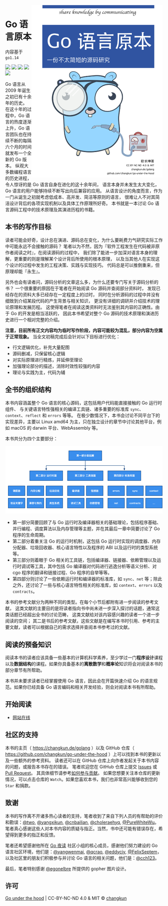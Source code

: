 <img src="book/assets/cover-cn.png" alt="logo" height="550" align="right" />

# Go 语言原本

内容基于 `go1.14`

![](https://img.shields.io/badge/lang-简体中文-red.svg?longCache=true&style=flat-square)
![](https://img.shields.io/github/license/changkun/go-under-the-hood.svg?style=flat-square)
![](https://img.shields.io/badge/license-CC%20BY--NC--ND%204.0-lightgrey.svg?style=flat-square)
[![](https://img.shields.io/badge/donate-PayPal-104098.svg?style=popout-square&logo=PayPal)](https://www.paypal.me/changkunde/4.99eur)
[![](https://img.shields.io/badge/chat-telegram-%232CA5E0.svg?logo=telegram&logoColor=white&style=flat-square)](https://t.me/joinchat/FEeulA4zgj2DsBbudBqMcQ)

Go 语言从 2009 年诞生之初已有十余年的历史。
在这十年的过程中，Go 语言的热度逐渐上升，Go 语言团队也在持续不断的每隔六个月的时间就发布一个全新的 Go 版本。
纵观大多数编程语言的历史进程，令人惊讶的是 Go 语言自身在进化的这十余年间，
语言本身并未发生太大变化，Go 语言的用户能够持续不断写出向后兼容的应用。
从语言设计的角度而言，作为一门从诞生之初就考虑低成本、高并发、简洁等原则的语言，
很难让人不对其简洁设计背后的各项实现机制以及具体工作原理所好奇。
本书就是一本讨论 Go 语言源码工程中的技术原理及其演进历程的书籍。

## 本书的写作目标

读者可能会好奇，设计总在演进、源码总在变化，为什么要耗费力气研究实际工作中可能永远不会接触的源码？
笔者以为不然，因为『软件工程发生在代码被非原作者阅读之时』，在阅读源码的过程中，
我们除了能进一步加深对语言本身的理解，更重要的则是理解某个设计背后所使用的根本原理，
以及当其他人在实现这个设计的过程中发生的工程决策、实践与实现技巧。
代码总是可以推倒重来，但原理却能『永生』。

另外也会有读者问，源码分析的文章这么多，为什么还要专门写关于源码分析的书？
一个很重要的原因在于笔者在开始阅读 Go 源码并查阅部分资料时，
发现已经存在的资料大多已经存在一定程度上的过时，
同时在分析源码的过程中并没有细致到介绍某段代码的产生背景与相关知识，
更没有详细的调研并介绍技术的理论原理和发展历程。
这使得笔者在阅读这类资料时无法鉴别其内容的正确性。由于 Go 的开发是相当活跃的，
因此本书希望对整个 Go 源码的技术原理和演进历史进行一个相对完整的介绍。

**注意，目前所有正文内容均为临时写作阶段，内容可能较为混乱，部分内容为空属于正常现象。**
当全文初稿完成后会针对以下目标进行优化：

- 行文逻辑优化，补充大量配图
- 源码删减，只保留核心逻辑
- 对实际原理进行精炼，并延伸至理论
- 加强理论部分的描述，消除时效性较强的内容
- 理论与实践为主，代码为辅

## 全书的组织结构

本书内容涵盖整个 Go 语言的核心源码，这包括用户代码能直接接触的 Go 运行时组件、
与关键语言特性强相关的编译工具链、诸多重要的标准库 `sync`、`context`、`reflect` 和 `errors` 等等。
在极少数情况下，本书会讨论不同平台下的实现差异，主要以 Linux amd64 为主，只在独立设计的章节中讨论其他平台，例如 macOS 的 darwin 平台、WebAssembly 等。

本书共分为四个主要部分：

![](./book/assets/book.png)

- 第一部分简要回顾了与 Go 运行时及编译器相关的基础理论，包括程序基础、并行编程、调度算法以及内存管理等主题，并在其最后一章中简要讨论了 Go 程序的生命周期。
- 第二部分着重关注 Go 的运行时机制，这包括 Go 运行时实现的调度器、内存分配器、垃圾回收器、核心语言特性以及程序的 ABI 以及运行时的类型系统等。
- 第三部分则着眼于 Go 相关的工具链，包括编译器、链接器、依赖管理以及运行时调试等工具，其中包括 Go 编译器对代码进行逃逸分析等语义分析、对 cgo 程序的翻译和链接过程、Go 程序的自举等等。
- 第四部分则讨论了一些依赖运行时和编译器的标准库，如 `sync`、`net` 等；除此之外，还讨论了一些与核心语言特性相关的标准库，如 `context`、`errors` 以及 `contracts`。

本书的参考文献分为两种不同的类型。在每个小节后都附有进一步阅读的参考文献，
这类文献的主要目的是将读者指向书中尚未进一步深入探讨的话题，通常这类话题已经超出全书的讨论范畴，
这类文献给对该内容感兴趣的读者一个进一步阅读的空间；
其二是书后的参考文献，这些文献是在编写本书时引用、参考的主要文献，读者可以根据自己的需求选择并查阅本书参考过的文献。

## 阅读的预备知识

阅读本书的读者应该具备一些基本的计算机科学素养，至少学过一门**程序设计**课程以及**数据结构**的课程。如果你具备基本的**离散数学**和**概率论**知识将会对阅读本书的部分章节有所帮助。

本书并未要求读者已经掌握使用 Go 语言，因此会在开篇快速介绍 Go 的语言规范。如果你已经具备 Go 语言编码和相关开发经验，则会对阅读本书有所帮助。

## 开始阅读

- [网站在线](https://changkun.de/golang/)

## 社区的支持

本书的主页（ https://changkun.de/golang ）以及 GitHub 仓库（ https://github.com/changkun/go-under-the-hood ）上可以找到本书的更新以及一些额外的参考资料。
读者还可以在 GitHub 仓库上向作者发起关于本书内容的问题，或报告本书存在的错误。
笔者欢迎您在 GitHub 仓库上提交 [Issues](https://github.com/changkun/go-under-the-hood/issues/new/choose) 或 [Pull Request](https://github.com/changkun/go-under-the-hood/pulls)。
其具体细节请参考[如何参与贡献](https://github.com/changkun/go-under-the-hood/blob/master/CONTRIBUTING.md)。
如果您想要关注本仓库的更新情况，可以点击仓库的 `Watch`。如果您喜欢本书，我们也非常高兴能够收到您的 `Star` 和捐款。

## 致谢

本书的写作离不开诸多热心读者的支持，笔者收到了来自下列人员的有帮助的评价和勘误：[@two](https://github.com/two), [@yangxikun](https://github.com/yangxikun), [@cnbailian](https://github.com/cnbailian), [@choleraehyq](https://github.com/choleraehyq), [@PureWhiteWu](https://github.com/PureWhiteWu)。笔者真心感谢这些人对本书内容的质疑与指正。当然，书中还可能有错误存在，希望得到更多的指正和反馈。

笔者还希望感谢他所在 [Go 夜读](https://reading.developerlearning.cn/) 社区小组的核心成员，感谢他们努力建设的 Go 语言社区环境，他们是：[@yangwenmai](https://github.com/yangwenmai), [@qcrao](https://github.com/qcrao), [@eddycjy](https://github.com/eddycjy), [@FelixSeptem](https://github.com/FelixSeptem)，以及社区里的朋友们积极参与并讨论 Go 语言的相关问题，他们是：[@cch123](https://github.com/cch123)。

最后，笔者特别感谢 [@egonelbre](https://github.com/egonelbre/gophers) 所提供的 gopher 图片设计。

## 许可

[Go under the hood](https://github.com/changkun/go-under-the-hood) | CC-BY-NC-ND 4.0 & MIT &copy; [changkun](https://changkun.de)
